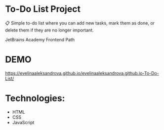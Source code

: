 # To-Do List Project

📋 Simple to-do list where you can add new tasks, mark them as done, or delete them if they are no longer important.

JetBrains Academy Frontend Path

# DEMO 
https://evelinaaleksandrova.github.io/evelinaaleksandrova.github.io-To-Do-List/

# Technologies:
- HTML
- CSS
- JavaScript
